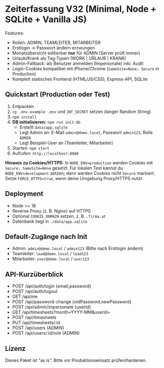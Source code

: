 # Zeiterfassung V32 (Minimal, Node + SQLite + Vanilla JS)

Features:
- Rollen: ADMIN, TEAMLEITER, MITARBEITER
- Erstlogin -> Passwort ändern erzwungen
- Monatsübersicht editierbar **nur** für ADMIN (Server prüft immer)
- Urlaub/Krank als Tag-Typen (WORK | URLAUB | KRANK)
- Admin-Fallback: als Benutzer anmelden (Impersonate) inkl. Audit
- Login-Cookies kompatibel mit iPhone/Chrome (`SameSite=None; Secure` in Production)
- Komplett statisches Frontend (HTML/JS/CSS), Express-API, SQLite

## Quickstart (Production oder Test)
1) Entpacken
2) `cp .env.example .env` und `JWT_SECRET` setzen (langer Random String)
3) `npm install`
4) **DB initialisieren:** `npm run init-db`
   - Erstellt `data/app.sqlite`
   - Legt Admin an: E-Mail `admin@demo.local`, Passwort `admin123`, Rolle `ADMIN`
   - Legt Beispiel-User an (Teamleiter, Mitarbeiter)
5) Starten: `npm start`
6) Aufrufen: `http://localhost:8080`

**Hinweis zu Cookies/HTTPS:** In `NODE_ENV=production` werden Cookies mit `Secure; SameSite=None` gesetzt. 
Für lokalen Test kannst du `NODE_ENV=development` setzen; dann werden Cookies nicht `Secure` markiert.
Setze `FORCE_HTTPS=true`, wenn deine Umgebung Proxy/HTTPS nutzt.

## Deployment
- Node >= 18
- Reverse Proxy (z. B. Nginx) auf HTTPS
- Optional `COOKIE_DOMAIN` setzen, z. B. `.firma.at`
- Datenbank liegt in `./data/app.sqlite`

## Default-Zugänge nach Init
- Admin: `admin@demo.local` / `admin123` (Bitte nach Erstlogin ändern)
- Teamleiter: `lead@demo.local` / `lead123`
- Mitarbeiter: `user@demo.local` / `user123`

## API-Kurzüberblick
- POST /api/auth/login {email,password}
- POST /api/auth/logout
- GET  /api/me
- POST /api/password-change {oldPassword,newPassword}
- POST /api/admin/impersonate {userId}
- GET  /api/timesheets?month=YYYY-MM&userId=
- POST /api/timesheets
- PUT  /api/timesheets/:id
- POST /api/users  (ADMIN)
- POST /api/users/:id/role (ADMIN)

## Lizenz
Dieses Paket ist "as is". Bitte vor Produktionseinsatz prüfen/hardenen.
